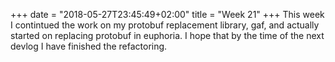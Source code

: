 +++
date = "2018-05-27T23:45:49+02:00"
title = "Week 21"
+++
This week I contintued the work on my protobuf replacement library, gaf, and
actually started on replacing protobuf in euphoria. I hope that by the time of
the next devlog I have finished the refactoring.

